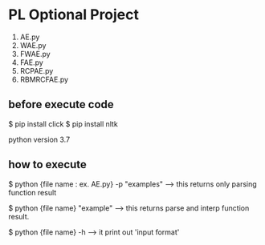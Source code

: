 # PL Optional Project

1. AE.py
2. WAE.py
3. FWAE.py
4. FAE.py
5. RCPAE.py
6. RBMRCFAE.py

before execute code
--
  $ pip install click
  $ pip install nltk
  
  python version 3.7
  

how to execute
--
  $ python {file name : ex. AE.py} -p "examples"
  --> this returns only parsing function result
  
  $ python {file name} "example"
  --> this returns parse and interp function result.
  
  $ python {file name} -h
  --> it print out 'input format'
  
